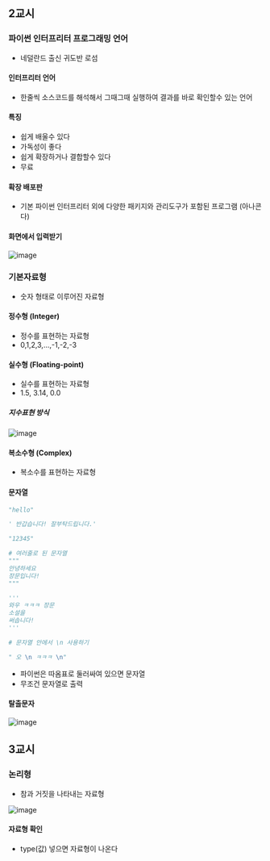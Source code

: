  ## 2교시 

### 파이썬 인터프리터 프로그래밍 언어
* 네덜란드 출신 귀도반 로섬

#### 인터프리터 언어 
* 한줄씩 소스코드를 해석해서 그때그때 실행하여 결과를 바로 확인할수 있는 언어

#### 특징 
* 쉽게 배울수 있다
* 가독성이 좋다
* 쉽게 확장하거나 결합할수 있다
* 무료

#### 확장 배포판 
* 기본 파이썬 인터프리터 외에 다양한 패키지와 관리도구가 포함된 프로그램 (아나콘다)

#### 화면에서 입력받기

![image](https://user-images.githubusercontent.com/65409092/110582621-cf2c9f00-81af-11eb-944d-c72df87f754c.png)


### 기본자료형

* 숫자 형태로 이루어진 자료형

#### 정수형 (Integer)

* 정수를 표현하는 자료형
* 0,1,2,3,...,-1,-2,-3

#### 실수형 (Floating-point)

* 실수를 표현하는 자료형
* 1.5, 3.14, 0.0

##### 지수표현 방식

![image](https://user-images.githubusercontent.com/65409092/110583453-10717e80-81b1-11eb-841e-ff19ce63a441.png)


#### 복소수형 (Complex)

* 복소수를 표현하는 자료형


#### 문자열

```python
"hello"

' 반갑습니다! 잘부탁드립니다.'

"12345"

# 여러줄로 된 문자열
"""
안녕하세요
장문입니다!
"""

'''
와우 ㅋㅋㅋ 장문
소설을
써솝니다!
'''

# 문자열 안에서 \n 사용하기

" 오 \n ㅋㅋㅋ \n"


```

* 파이썬은 따옴표로 둘러싸여 있으면 문자열 
* 무조건 문자열로 출력

#### 탈출문자

![image](https://user-images.githubusercontent.com/65409092/110585547-4bc17c80-81b4-11eb-83b8-d594ae1f4096.png)


## 3교시

### 논리형

* 참과 거짓을 나타내는 자료형

![image](https://user-images.githubusercontent.com/65409092/110587031-6e549500-81b6-11eb-8792-c27330e1797e.png)

#### 자료형 확인
* type(값) 넣으면 자료형이 나온다























